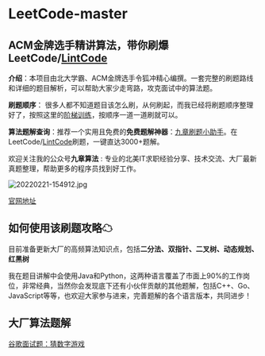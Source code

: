 # LeetCode-master
## ACM金牌选手精讲算法，带你刷爆LeetCode/[LintCode](https://www.lintcode.com/?utm_source=sc-github-sy)

**介绍**：本项目由北大学霸、ACM金牌选手令狐冲精心编撰。一套完整的刷题路线和详细的题目解析，可以帮助大家少走弯路，攻克面试中的算法题。

**刷题顺序**： 很多人都不知道题目该怎么刷，从何刷起，而我已经将刷题顺序整理好了，按照这里的[阶梯训练](https://www.lintcode.com/collection/192/?utm_source=sc-github-sy)，按顺序一道一道刷就可以。

**算法题解查询**：推荐一个实用且免费的**免费题解神器**：[九章刷题小助手](https://www.jiuzhang.com/problem/?utm_source=sc-github-sy)。在LeetCode/[LintCode](https://www.lintcode.com/?utm_source=sc-github-sy)刷题，一键直达3000+题解。


欢迎关注我的公众号**九章算法** : 专业的北美IT求职经验分享、技术交流、大厂最新真题整理，帮助更多的程序员找到好工作。

![20220221-154912.jpg](https://upload-images.jianshu.io/upload_images/24356384-80aea596073cced2.jpg?imageMogr2/auto-orient/strip%7CimageView2/2/w/1240)

[官网地址](https://www.jiuzhang.com/?utm_source=sc-github-sy)

## 如何使用该刷题攻略☁

目前准备更新大厂的高频算法知识点，包括**二分法、双指针、二叉树、动态规划、红黑树**

我在题目讲解中会使用Java和Python，这两种语言覆盖了市面上90%的工作岗位，非常经典，当然你会发现底下还有小伙伴贡献的其他题解，包括C++、Go、JavaScript等等，也欢迎大家参与进来，完善题解的各个语言版本，共同进步！

## 大厂算法题解
[谷歌面试题：猜数字游戏](https://github.com/ninechapter-algorithm/LeetCode-master/blob/main/problem/%E8%B0%B7%E6%AD%8C%E9%9D%A2%E8%AF%95%E9%A2%98%EF%BC%9A%E7%8C%9C%E6%95%B0%E5%AD%97%E6%B8%B8%E6%88%8F.md)
